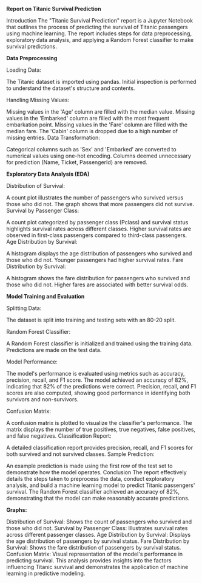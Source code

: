 **Report on Titanic Survival Prediction**

Introduction
The "Titanic Survival Prediction" report is a Jupyter Notebook that outlines the process of predicting the survival of Titanic passengers using machine learning. The report includes steps for data preprocessing, exploratory data analysis, and applying a Random Forest classifier to make survival predictions.

**Data Preprocessing**

Loading Data:

The Titanic dataset is imported using pandas.
Initial inspection is performed to understand the dataset's structure and contents.

Handling Missing Values:

Missing values in the 'Age' column are filled with the median value.
Missing values in the 'Embarked' column are filled with the most frequent embarkation point.
Missing values in the 'Fare' column are filled with the median fare.
The 'Cabin' column is dropped due to a high number of missing entries.
Data Transformation:

Categorical columns such as 'Sex' and 'Embarked' are converted to numerical values using one-hot encoding.
Columns deemed unnecessary for prediction (Name, Ticket, PassengerId) are removed.

**Exploratory Data Analysis (EDA)**

Distribution of Survival:

A count plot illustrates the number of passengers who survived versus those who did not.
The graph shows that more passengers did not survive.
Survival by Passenger Class:

A count plot categorized by passenger class (Pclass) and survival status highlights survival rates across different classes.
Higher survival rates are observed in first-class passengers compared to third-class passengers.
Age Distribution by Survival:

A histogram displays the age distribution of passengers who survived and those who did not.
Younger passengers had higher survival rates.
Fare Distribution by Survival:

A histogram shows the fare distribution for passengers who survived and those who did not.
Higher fares are associated with better survival odds.

**Model Training and Evaluation**

Splitting Data:

The dataset is split into training and testing sets with an 80-20 split.

Random Forest Classifier:

A Random Forest classifier is initialized and trained using the training data.
Predictions are made on the test data.

Model Performance:

The model's performance is evaluated using metrics such as accuracy, precision, recall, and F1 score.
The model achieved an accuracy of 82%, indicating that 82% of the predictions were correct.
Precision, recall, and F1 scores are also computed, showing good performance in identifying both survivors and non-survivors.

Confusion Matrix:

A confusion matrix is plotted to visualize the classifier's performance.
The matrix displays the number of true positives, true negatives, false positives, and false negatives.
Classification Report:

A detailed classification report provides precision, recall, and F1 scores for both survived and not survived classes.
Sample Prediction:

An example prediction is made using the first row of the test set to demonstrate how the model operates.
Conclusion
The report effectively details the steps taken to preprocess the data, conduct exploratory analysis, and build a machine learning model to predict Titanic passengers' survival. The Random Forest classifier achieved an accuracy of 82%, demonstrating that the model can make reasonably accurate predictions.

**Graphs:**

Distribution of Survival: Shows the count of passengers who survived and those who did not.
Survival by Passenger Class: Illustrates survival rates across different passenger classes.
Age Distribution by Survival: Displays the age distribution of passengers by survival status.
Fare Distribution by Survival: Shows the fare distribution of passengers by survival status.
Confusion Matrix: Visual representation of the model's performance in predicting survival.
This analysis provides insights into the factors influencing Titanic survival and demonstrates the application of machine learning in predictive modeling.
